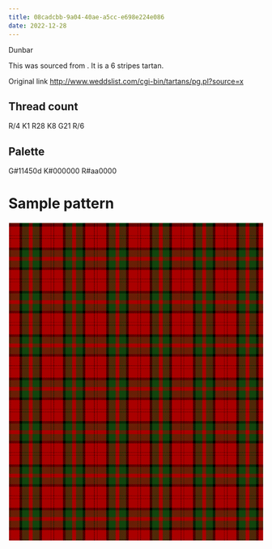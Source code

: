```yaml
---
title: 08cadcbb-9a04-40ae-a5cc-e698e224e086
date: 2022-12-28
---
```

Dunbar

This was sourced from <no value>.  It is a 6 stripes tartan.

Original link http://www.weddslist.com/cgi-bin/tartans/pg.pl?source=x

## Thread count
R/4 K1 R28 K8 G21 R/6

## Palette
G#11450d K#000000 R#aa0000

# Sample pattern

![Tartan detail](tartan.png "R/4 K1 R28 K8 G21 R/6 tartan")